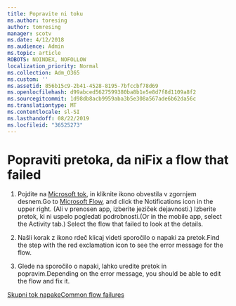 ```yaml
---
title: Popravite ni toku
ms.author: toresing
author: tomresing
manager: scotv
ms.date: 4/12/2018
ms.audience: Admin
ms.topic: article
ROBOTS: NOINDEX, NOFOLLOW
localization_priority: Normal
ms.collection: Adm_O365
ms.custom: ''
ms.assetid: 856b15c9-2b41-4528-8195-7bfccbf78d69
ms.openlocfilehash: d99abced5627599380ba8b1e5e8d7f8d1109a8f2
ms.sourcegitcommit: 1d98db8acb9959aba3b5e308a567ade6b62da56c
ms.translationtype: MT
ms.contentlocale: sl-SI
ms.lasthandoff: 08/22/2019
ms.locfileid: "36525273"
---
```

# <a name="fix-a-flow-that-failed"></a><span data-ttu-id="bbeaa-102">Popraviti pretoka, da ni</span><span class="sxs-lookup"><span data-stu-id="bbeaa-102">Fix a flow that failed</span></span>

1. <span data-ttu-id="bbeaa-103">Pojdite na [Microsoft tok](https://flow.microsoft.com/), in kliknite ikono obvestila v zgornjem desnem.</span><span class="sxs-lookup"><span data-stu-id="bbeaa-103">Go to [Microsoft Flow](https://flow.microsoft.com/), and click the Notifications icon in the upper right.</span></span> <span data-ttu-id="bbeaa-104">(Ali v prenosen app, izberite jeziček dejavnosti.) Izberite pretok, ki ni uspelo pogledati podrobnosti.</span><span class="sxs-lookup"><span data-stu-id="bbeaa-104">(Or in the mobile app, select the Activity tab.) Select the flow that failed to look at the details.</span></span>
    
2. <span data-ttu-id="bbeaa-105">Našli korak z ikono rdeč klicaj videti sporočilo o napaki za pretok.</span><span class="sxs-lookup"><span data-stu-id="bbeaa-105">Find the step with the red exclamation icon to see the error message for the flow.</span></span>
    
3. <span data-ttu-id="bbeaa-106">Glede na sporočilo o napaki, lahko uredite pretok in popravim.</span><span class="sxs-lookup"><span data-stu-id="bbeaa-106">Depending on the error message, you should be able to edit the flow and fix it.</span></span> 
    
[<span data-ttu-id="bbeaa-107">Skupni tok napake</span><span class="sxs-lookup"><span data-stu-id="bbeaa-107">Common flow failures</span></span>](https://go.microsoft.com/fwlink/?linkid=872110)
  

